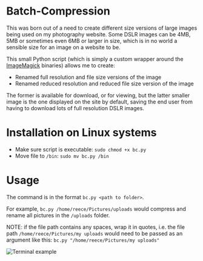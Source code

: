 # Batch-Compression

This was born out of a need to create different size versions of large images being used on my photography website. Some DSLR images can be 4MB, 5MB or sometimes even 6MB or larger in size, which is in no world a sensible size for an image on a website to be.

This small Python script (which is simply a custom wrapper around the [ImageMagick](https://github.com/ImageMagick/ImageMagick) binaries) allows me to create:

  * Renamed full resolution and file size versions of the image
  * Renamed reduced resolution and reduced file size version of the image

The former is available for download, or for viewing, but the latter smaller image is the one displayed on the site by default, saving the end user from having to download lots of full resolution DSLR images.


# Installation on Linux systems
  * Make sure script is executable: `sudo chmod +x bc.py`
  * Move file to `/bin`: `sudo mv bc.py /bin`

# Usage
The command is in the format `bc.py <path to folder>`.

For example, `bc.py /home/reece/Pictures/uploads` would compress and rename all pictures in the `/uploads` folder.

NOTE: if the file path contains any spaces, wrap it in quotes, i.e. the file path `/home/reece/Pictures/my uploads` would need to be passed as an argument like this: `bc.py "/home/reece/Pictures/my uploads"`


![Terminal example](/res/terminal_example.png)
